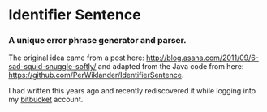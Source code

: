 # Identifier Sentence

### A unique error phrase generator and parser. 

The original idea came from a post here: http://blog.asana.com/2011/09/6-sad-squid-snuggle-softly/ and adapted from the 
Java code from here: https://github.com/PerWiklander/IdentifierSentence.

I had written this years ago and recently rediscovered it while logging into my [bitbucket](https://bitbucket.org) account. 
